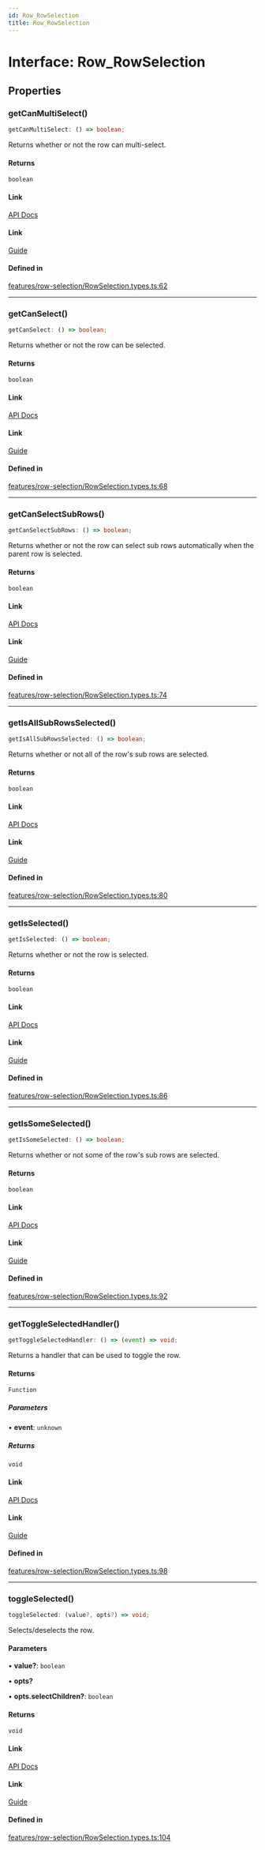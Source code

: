 ```yaml
---
id: Row_RowSelection
title: Row_RowSelection
---
```


# Interface: Row\_RowSelection

## Properties

### getCanMultiSelect()

```ts
getCanMultiSelect: () => boolean;
```

Returns whether or not the row can multi-select.

#### Returns

`boolean`

#### Link

[API Docs](https://tanstack.com/table/v8/docs/api/features/row-selection#getcanmultiselect)

#### Link

[Guide](https://tanstack.com/table/v8/docs/guide/row-selection)

#### Defined in

[features/row-selection/RowSelection.types.ts:62](https://github.com/TanStack/table/blob/b1e6b79157b0debc7222660572b06c8b857f4605/packages/table-core/src/features/row-selection/RowSelection.types.ts#L62)

***

### getCanSelect()

```ts
getCanSelect: () => boolean;
```

Returns whether or not the row can be selected.

#### Returns

`boolean`

#### Link

[API Docs](https://tanstack.com/table/v8/docs/api/features/row-selection#getcanselect)

#### Link

[Guide](https://tanstack.com/table/v8/docs/guide/row-selection)

#### Defined in

[features/row-selection/RowSelection.types.ts:68](https://github.com/TanStack/table/blob/b1e6b79157b0debc7222660572b06c8b857f4605/packages/table-core/src/features/row-selection/RowSelection.types.ts#L68)

***

### getCanSelectSubRows()

```ts
getCanSelectSubRows: () => boolean;
```

Returns whether or not the row can select sub rows automatically when the parent row is selected.

#### Returns

`boolean`

#### Link

[API Docs](https://tanstack.com/table/v8/docs/api/features/row-selection#getcanselectsubrows)

#### Link

[Guide](https://tanstack.com/table/v8/docs/guide/row-selection)

#### Defined in

[features/row-selection/RowSelection.types.ts:74](https://github.com/TanStack/table/blob/b1e6b79157b0debc7222660572b06c8b857f4605/packages/table-core/src/features/row-selection/RowSelection.types.ts#L74)

***

### getIsAllSubRowsSelected()

```ts
getIsAllSubRowsSelected: () => boolean;
```

Returns whether or not all of the row's sub rows are selected.

#### Returns

`boolean`

#### Link

[API Docs](https://tanstack.com/table/v8/docs/api/features/row-selection#getisallsubrowsselected)

#### Link

[Guide](https://tanstack.com/table/v8/docs/guide/row-selection)

#### Defined in

[features/row-selection/RowSelection.types.ts:80](https://github.com/TanStack/table/blob/b1e6b79157b0debc7222660572b06c8b857f4605/packages/table-core/src/features/row-selection/RowSelection.types.ts#L80)

***

### getIsSelected()

```ts
getIsSelected: () => boolean;
```

Returns whether or not the row is selected.

#### Returns

`boolean`

#### Link

[API Docs](https://tanstack.com/table/v8/docs/api/features/row-selection#getisselected)

#### Link

[Guide](https://tanstack.com/table/v8/docs/guide/row-selection)

#### Defined in

[features/row-selection/RowSelection.types.ts:86](https://github.com/TanStack/table/blob/b1e6b79157b0debc7222660572b06c8b857f4605/packages/table-core/src/features/row-selection/RowSelection.types.ts#L86)

***

### getIsSomeSelected()

```ts
getIsSomeSelected: () => boolean;
```

Returns whether or not some of the row's sub rows are selected.

#### Returns

`boolean`

#### Link

[API Docs](https://tanstack.com/table/v8/docs/api/features/row-selection#getissomeselected)

#### Link

[Guide](https://tanstack.com/table/v8/docs/guide/row-selection)

#### Defined in

[features/row-selection/RowSelection.types.ts:92](https://github.com/TanStack/table/blob/b1e6b79157b0debc7222660572b06c8b857f4605/packages/table-core/src/features/row-selection/RowSelection.types.ts#L92)

***

### getToggleSelectedHandler()

```ts
getToggleSelectedHandler: () => (event) => void;
```

Returns a handler that can be used to toggle the row.

#### Returns

`Function`

##### Parameters

• **event**: `unknown`

##### Returns

`void`

#### Link

[API Docs](https://tanstack.com/table/v8/docs/api/features/row-selection#gettoggleselectedhandler)

#### Link

[Guide](https://tanstack.com/table/v8/docs/guide/row-selection)

#### Defined in

[features/row-selection/RowSelection.types.ts:98](https://github.com/TanStack/table/blob/b1e6b79157b0debc7222660572b06c8b857f4605/packages/table-core/src/features/row-selection/RowSelection.types.ts#L98)

***

### toggleSelected()

```ts
toggleSelected: (value?, opts?) => void;
```

Selects/deselects the row.

#### Parameters

• **value?**: `boolean`

• **opts?**

• **opts.selectChildren?**: `boolean`

#### Returns

`void`

#### Link

[API Docs](https://tanstack.com/table/v8/docs/api/features/row-selection#toggleselected)

#### Link

[Guide](https://tanstack.com/table/v8/docs/guide/row-selection)

#### Defined in

[features/row-selection/RowSelection.types.ts:104](https://github.com/TanStack/table/blob/b1e6b79157b0debc7222660572b06c8b857f4605/packages/table-core/src/features/row-selection/RowSelection.types.ts#L104)
